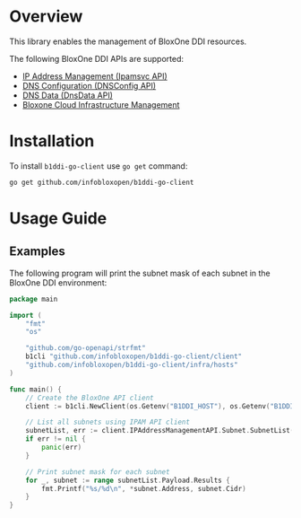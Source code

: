 # Overview

This library enables the management of BloxOne DDI resources.

The following BloxOne DDI APIs are supported:

- [IP Address Management (Ipamsvc API)](https://csp.infoblox.com/apidoc/?url=https://csp.infoblox.com/apidoc/docs/Ipamsvc)
- [DNS Configuration (DNSConfig API)](https://csp.infoblox.com/apidoc/?url=https://csp.infoblox.com/apidoc/docs/DnsConfig)
- [DNS Data (DnsData API)](https://csp.infoblox.com/apidoc/?url=https://csp.infoblox.com/apidoc/docs/DnsData)
- [Bloxone Cloud Infrastructure Management](https://csp.infoblox.com/apidoc?url=https:/csp.infoblox.com/apidoc/docs/Infrastructure)

# Installation

To install `b1ddi-go-client` use `go get` command:

```bash
go get github.com/infobloxopen/b1ddi-go-client
```

# Usage Guide

## Examples

The following program will print the subnet mask of each subnet in the BloxOne DDI environment:
```go
package main

import (
	"fmt"
	"os"

	"github.com/go-openapi/strfmt"
	b1cli "github.com/infobloxopen/b1ddi-go-client/client"
	"github.com/infobloxopen/b1ddi-go-client/infra/hosts"
)

func main() {
	// Create the BloxOne API client
	client := b1cli.NewClient(os.Getenv("B1DDI_HOST"), os.Getenv("B1DDI_API_KEY"), strfmt.Default)

	// List all subnets using IPAM API client
	subnetList, err := client.IPAddressManagementAPI.Subnet.SubnetList(nil, nil)
	if err != nil {
		panic(err)
	}

	// Print subnet mask for each subnet
	for _, subnet := range subnetList.Payload.Results {
		fmt.Printf("%s/%d\n", *subnet.Address, subnet.Cidr)
	}
}
```
